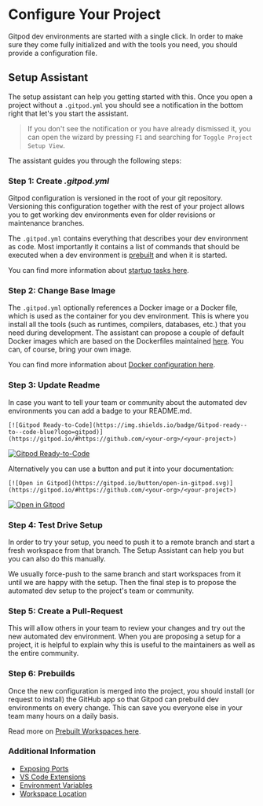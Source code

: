# Configure Your Project

Gitpod dev environments are started with a single click. In order to make sure they come fully initialized and with the tools you need, you should provide a configuration file.

## Setup Assistant

The setup assistant can help you getting started with this. Once you open a project without a `.gitpod.yml` you should see a notification in the bottom right that let's you start the assistant. 

> If you don't see the notification or you have already dismissed it, you can open the wizard by pressing `F1` and searching for `Toggle Project Setup View`.

The assistant guides you through the following steps:

### Step 1: Create _.gitpod.yml_

Gitpod configuration is versioned in the root of your git repository. Versioning this configuration together with the rest of your project allows you to get working dev environments even for older revisions or maintenance branches.

The `.gitpod.yml` contains everything that describes your dev environment as code. Most importantly it contains a list of commands that should be executed when a dev environment is [prebuilt](/docs/prebuilds/) and when it is started.

You can find more information about [startup tasks here](/docs/config-start-tasks/).

### Step 2: Change Base Image

The `.gitpod.yml` optionally references a Docker image or a Docker file, which is used as the container for you dev environment. This is where you install all the tools (such as runtimes, compilers, databases, etc.) that you need during development. The assistant can propose a couple of default Docker images which are based on the Dockerfiles maintained [here](https://github.com/gitpod-io/workspace-images). You can, of course, bring your own image.

You can find more information about [Docker configuration here](/docs/config-docker/).

### Step 3: Update Readme

In case you want to tell your team or community about the automated dev environments you can add a badge to your README.md.

```
[![Gitpod Ready-to-Code](https://img.shields.io/badge/Gitpod-ready--to--code-blue?logo=gitpod)](https://gitpod.io/#https://github.com/<your-org>/<your-project>)
```

[![Gitpod Ready-to-Code](https://img.shields.io/badge/Gitpod-Ready--to--Code-blue?logo=gitpod)](/docs/configuration/) 

Alternatively you can use a button and put it into your documentation:

```
[![Open in Gitpod](https://gitpod.io/button/open-in-gitpod.svg)](https://gitpod.io/#https://github.com/<your-org>/<your-project>)
```

[![Open in Gitpod](https://gitpod.io/button/open-in-gitpod.svg)](/docs/configuration/)

### Step 4: Test Drive Setup

In order to try your setup, you need to push it to a remote branch and start a fresh workspace from that branch. The Setup Assistant can help you but you can also do this manually.

We usually force-push to the same branch and start workspaces from it until we are happy with the setup. Then the final step is to propose the automated dev setup to the project's team or community.

### Step 5: Create a Pull-Request

This will allow others in your team to review your changes and try out the new automated dev environment. When you are proposing a setup for a project, it is helpful to explain why this is useful to the maintainers as well as the entire community.

### Step 6: Prebuilds

Once the new configuration is merged into the project, you should install (or request to install) the GitHub app so that Gitpod can prebuild dev environments on every change. This can save you everyone else in your team many hours on a daily basis.

Read more on [Prebuilt Workspaces here](/docs/prebuilds/).

### Additional Information

  * [Exposing Ports](/docs/config-ports/)
  * [VS Code Extensions](/docs/vscode-extensions/)
  * [Environment Variables](/docs/environment-variables/)
  * [Workspace Location](/docs/checkout-location/)
